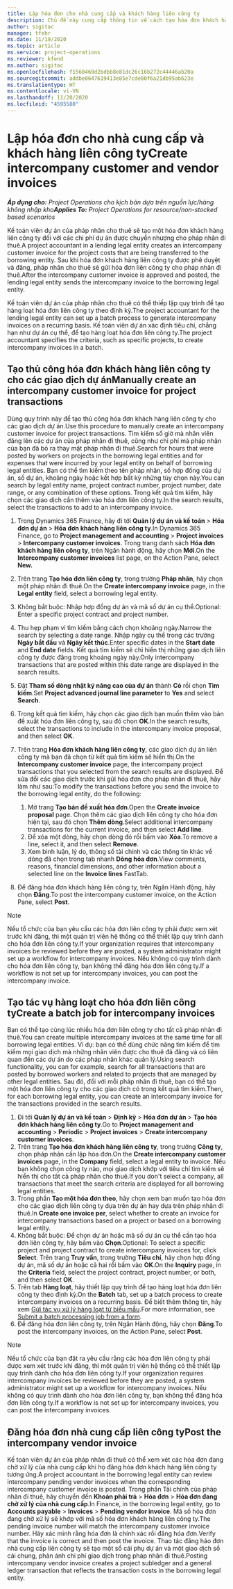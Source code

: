 ```yaml
---
title: Lập hóa đơn cho nhà cung cấp và khách hàng liên công ty
description: Chủ đề này cung cấp thông tin về cách tạo hóa đơn khách hàng liên công ty và hóa đơn nhà cung cấp.
author: sigitac
manager: tfehr
ms.date: 11/19/2020
ms.topic: article
ms.service: project-operations
ms.reviewer: kfend
ms.author: sigitac
ms.openlocfilehash: f1560469d2bdbb8e81dc26c16b272c44446ab20a
ms.sourcegitcommit: addbe0647619413e85e7cde80f6a21db95ab623e
ms.translationtype: HT
ms.contentlocale: vi-VN
ms.lasthandoff: 11/20/2020
ms.locfileid: "4595580"
---
```

# <a name="create-intercompany-customer-and-vendor-invoices"></a><span data-ttu-id="1e521-103">Lập hóa đơn cho nhà cung cấp và khách hàng liên công ty</span><span class="sxs-lookup"><span data-stu-id="1e521-103">Create intercompany customer and vendor invoices</span></span>

<span data-ttu-id="1e521-104">_**Áp dụng cho:** Project Operations cho kịch bản dựa trên nguồn lực/hàng không nhập kho_</span><span class="sxs-lookup"><span data-stu-id="1e521-104">_**Applies To:** Project Operations for resource/non-stocked based scenarios_</span></span>

<span data-ttu-id="1e521-105">Kế toán viên dự án của pháp nhân cho thuê sẽ tạo một hóa đơn khách hàng liên công ty đối với các chi phí dự án được chuyển nhượng cho pháp nhân đi thuê.</span><span class="sxs-lookup"><span data-stu-id="1e521-105">A project accountant in a lending legal entity creates an intercompany customer invoice for the project costs that are being transferred to the borrowing entity.</span></span> <span data-ttu-id="1e521-106">Sau khi hóa đơn khách hàng liên công ty được phê duyệt và đăng, pháp nhân cho thuê sẽ gửi hóa đơn liên công ty cho pháp nhân đi thuê.</span><span class="sxs-lookup"><span data-stu-id="1e521-106">After the intercompany customer invoice is approved and posted, the lending legal entity sends the intercompany invoice to the borrowing legal entity.</span></span>

<span data-ttu-id="1e521-107">Kế toán viên dự án của pháp nhân cho thuê có thể thiếp lập quy trình để tạo hàng loạt hóa đơn liên công ty theo định kỳ.</span><span class="sxs-lookup"><span data-stu-id="1e521-107">The project accountant for the lending legal entity can set up a batch process to generate intercompany invoices on a recurring basis.</span></span> <span data-ttu-id="1e521-108">Kế toán viên dự án xác định tiêu chí, chẳng hạn như dự án cụ thể, để tạo hàng loạt hóa đơn liên công ty.</span><span class="sxs-lookup"><span data-stu-id="1e521-108">The project accountant specifies the criteria, such as specific projects, to create intercompany invoices in a batch.</span></span>

## <a name="manually-create-an-intercompany-customer-invoice-for-project-transactions"></a><span data-ttu-id="1e521-109">Tạo thủ công hóa đơn khách hàng liên công ty cho các giao dịch dự án</span><span class="sxs-lookup"><span data-stu-id="1e521-109">Manually create an intercompany customer invoice for project transactions</span></span> 

<span data-ttu-id="1e521-110">Dùng quy trình này để tạo thủ công hóa đơn khách hàng liên công ty cho các giao dịch dự án.</span><span class="sxs-lookup"><span data-stu-id="1e521-110">Use this procedure to manually create an intercompany customer invoice for project transactions.</span></span> <span data-ttu-id="1e521-111">Tìm kiếm số giờ mà nhân viên đăng lên các dự án của pháp nhân đi thuê, cũng như chi phí mà pháp nhân của bạn đã bỏ ra thay mặt pháp nhân đi thuê.</span><span class="sxs-lookup"><span data-stu-id="1e521-111">Search for hours that were posted by workers on projects in the borrowing legal entities and for expenses that were incurred by your legal entity on behalf of borrowing legal entities.</span></span> <span data-ttu-id="1e521-112">Bạn có thể tìm kiếm theo tên pháp nhân, số hợp đồng của dự án, số dự án, khoảng ngày hoặc kết hợp bất kỳ những tùy chọn này.</span><span class="sxs-lookup"><span data-stu-id="1e521-112">You can search by legal entity name, project contract number, project number, date range, or any combination of these options.</span></span> <span data-ttu-id="1e521-113">Trong kết quả tìm kiếm, hãy chọn các giao dịch cần thêm vào hóa đơn liên công ty.</span><span class="sxs-lookup"><span data-stu-id="1e521-113">In the search results, select the transactions to add to an intercompany invoice.</span></span>

1. <span data-ttu-id="1e521-114">Trong Dynamics 365 Finance, hãy đi tới **Quản lý dự án và kế toán** > **Hóa đơn dự án** > **Hóa đơn khách hàng liên công ty**.</span><span class="sxs-lookup"><span data-stu-id="1e521-114">In Dynamics 365 Finance, go to **Project management and accounting** > **Project invoices** > **Intercompany customer invoices**.</span></span> <span data-ttu-id="1e521-115">Trong trang danh sách **Hóa đơn khách hàng liên công ty**, trên Ngăn hành động, hãy chọn **Mới**.</span><span class="sxs-lookup"><span data-stu-id="1e521-115">On the **Intercompany customer invoices**  list page, on the Action Pane, select **New.**</span></span>
2. <span data-ttu-id="1e521-116">Trên trang **Tạo hóa đơn liên công ty**, trong trường **Pháp nhân**, hãy chọn một pháp nhân đi thuê.</span><span class="sxs-lookup"><span data-stu-id="1e521-116">On the **Create intercompany invoice** page, in the **Legal entity** field, select a borrowing legal entity.</span></span>
3. <span data-ttu-id="1e521-117">Không bắt buộc: Nhập hợp đồng dự án và mã số dự án cụ thể.</span><span class="sxs-lookup"><span data-stu-id="1e521-117">Optional: Enter a specific project contract and project number.</span></span>
4. <span data-ttu-id="1e521-118">Thu hẹp phạm vi tìm kiếm bằng cách chọn khoảng ngày.</span><span class="sxs-lookup"><span data-stu-id="1e521-118">Narrow the search by selecting a date range.</span></span> <span data-ttu-id="1e521-119">Nhập ngày cụ thể trong các trường **Ngày bắt đầu** và **Ngày kết thúc**.</span><span class="sxs-lookup"><span data-stu-id="1e521-119">Enter specific dates in the **Start date** and **End date** fields.</span></span> <span data-ttu-id="1e521-120">Kết quả tìm kiếm sẽ chỉ hiển thị những giao dịch liên công ty được đăng trong khoảng ngày này.</span><span class="sxs-lookup"><span data-stu-id="1e521-120">Only intercompany transactions that are posted within this date range are displayed in the search results.</span></span>
5. <span data-ttu-id="1e521-121">Đặt **Tham số dòng nhật ký nâng cao của dự án** thành **Có** rồi chọn **Tìm kiếm**.</span><span class="sxs-lookup"><span data-stu-id="1e521-121">Set **Project advanced journal line parameter** to **Yes** and select **Search**.</span></span>
6. <span data-ttu-id="1e521-122">Trong kết quả tìm kiếm, hãy chọn các giao dịch bạn muốn thêm vào bản đề xuất hóa đơn liên công ty, sau đó chọn **OK**.</span><span class="sxs-lookup"><span data-stu-id="1e521-122">In the search results, select the transactions to include in the intercompany invoice proposal, and then select **OK**.</span></span>
7. <span data-ttu-id="1e521-123">Trên trang **Hóa đơn khách hàng liên công ty**, các giao dịch dự án liên công ty mà bạn đã chọn từ kết quả tìm kiếm sẽ hiển thị.</span><span class="sxs-lookup"><span data-stu-id="1e521-123">On the **Intercompany customer invoice** page, the intercompany project transactions that you selected from the search results are displayed.</span></span> <span data-ttu-id="1e521-124">Để sửa đổi các giao dịch trước khi gửi hóa đơn cho pháp nhân đi thuê, hãy làm như sau:</span><span class="sxs-lookup"><span data-stu-id="1e521-124">To modify the transactions before you send the invoice to the borrowing legal entity, do the following:</span></span>
  
    1. <span data-ttu-id="1e521-125">Mở trang **Tạo bản đề xuất hóa đơn**.</span><span class="sxs-lookup"><span data-stu-id="1e521-125">Open the **Create invoice proposal** page.</span></span> <span data-ttu-id="1e521-126">Chọn thêm các giao dịch liên công ty cho hóa đơn hiện tại, sau đó chọn **Thêm dòng**.</span><span class="sxs-lookup"><span data-stu-id="1e521-126">Select additional intercompany transactions for the current invoice, and then select **Add line**.</span></span>
    2. <span data-ttu-id="1e521-127">Để xóa một dòng, hãy chọn dòng đó rồi bấm vào **Xóa**.</span><span class="sxs-lookup"><span data-stu-id="1e521-127">To remove a line, select it, and then select **Remove**.</span></span>
    3. <span data-ttu-id="1e521-128">Xem bình luận, lý do, thông số tài chính và các thông tin khác về dòng đã chọn trong tab nhanh **Dòng hóa đơn**.</span><span class="sxs-lookup"><span data-stu-id="1e521-128">View comments, reasons, financial dimensions, and other information about a selected line on the  **Invoice lines**  FastTab.</span></span>
    
8. <span data-ttu-id="1e521-129">Để đăng hóa đơn khách hàng liên công ty, trên Ngăn Hành động, hãy chọn **Đăng**.</span><span class="sxs-lookup"><span data-stu-id="1e521-129">To post the intercompany customer invoice, on the Action Pane, select **Post**.</span></span>

> [!NOTE]
> <span data-ttu-id="1e521-130">Nếu tổ chức của bạn yêu cầu các hóa đơn liên công ty phải được xem xét trước khi đăng, thì một quản trị viên hệ thống có thể thiết lập quy trình dành cho hóa đơn liên công ty.</span><span class="sxs-lookup"><span data-stu-id="1e521-130">If your organization requires that intercompany invoices be reviewed before they are posted, a system administrator might set up a workflow for intercompany invoices.</span></span> <span data-ttu-id="1e521-131">Nếu không có quy trình dành cho hóa đơn liên công ty, bạn không thể đăng hóa đơn liên công ty.</span><span class="sxs-lookup"><span data-stu-id="1e521-131">If a workflow is not set up for intercompany invoices, you can post the intercompany invoice.</span></span>

## <a name="create-a-batch-job-for-intercompany-invoices"></a><span data-ttu-id="1e521-132">Tạo tác vụ hàng loạt cho hóa đơn liên công ty</span><span class="sxs-lookup"><span data-stu-id="1e521-132">Create a batch job for intercompany invoices</span></span>

<span data-ttu-id="1e521-133">Bạn có thể tạo cùng lúc nhiều hóa đơn liên công ty cho tất cả pháp nhân đi thuê.</span><span class="sxs-lookup"><span data-stu-id="1e521-133">You can create multiple intercompany invoices at the same time for all borrowing legal entities.</span></span> <span data-ttu-id="1e521-134">Ví dụ: bạn có thể dùng chức năng tìm kiếm để tìm kiếm mọi giao dịch mà những nhân viên được cho thuê đã đăng và có liên quan đến các dự án do các pháp nhân khác quản lý.</span><span class="sxs-lookup"><span data-stu-id="1e521-134">Using search functionality, you can for example, search for all transactions that are posted by borrowed workers and related to projects that are managed by other legal entities.</span></span> <span data-ttu-id="1e521-135">Sau đó, đối với mỗi pháp nhân đi thuê, bạn có thể tạo một hóa đơn liên công ty cho các giao dịch có trong kết quả tìm kiếm.</span><span class="sxs-lookup"><span data-stu-id="1e521-135">Then, for each borrowing legal entity, you can create an intercompany invoice for the transactions provided in the search results.</span></span>

1. <span data-ttu-id="1e521-136">Đi tới **Quản lý dự án và kế toán** > **Định kỳ** > **Hóa đơn dự án** > **Tạo hóa đơn khách hàng liên công ty**.</span><span class="sxs-lookup"><span data-stu-id="1e521-136">Go to **Project management and accounting** > **Periodic** > **Project invoices** > **Create intercompany customer invoices**.</span></span>
2. <span data-ttu-id="1e521-137">Trên trang **Tạo hóa đơn khách hàng liên công ty**, trong trường **Công ty**, chọn pháp nhân cần lập hóa đơn.</span><span class="sxs-lookup"><span data-stu-id="1e521-137">On the **Create intercompany customer invoices** page, in the **Company**  field, select a legal entity to invoice.</span></span> <span data-ttu-id="1e521-138">Nếu bạn không chọn công ty nào, mọi giao dịch khớp với tiêu chí tìm kiếm sẽ hiển thị cho tất cả pháp nhân cho thuê.</span><span class="sxs-lookup"><span data-stu-id="1e521-138">If you don't select a company, all transactions that meet the search criteria are displayed for all borrowing legal entities.</span></span>
3. <span data-ttu-id="1e521-139">Trong phần **Tạo một hóa đơn theo**, hãy chọn xem bạn muốn tạo hóa đơn cho các giao dịch liên công ty dựa trên dự án hay dựa trên pháp nhân đi thuê.</span><span class="sxs-lookup"><span data-stu-id="1e521-139">In **Create one invoice per**, select whether to create an invoice for intercompany transactions based on a project or based on a borrowing legal entity.</span></span>
4. <span data-ttu-id="1e521-140">Không bắt buộc: Để chọn dự án hoặc mã số dự án cụ thể cần tạo hóa đơn liên công ty, hãy bấm vào **Chọn**.</span><span class="sxs-lookup"><span data-stu-id="1e521-140">Optional: To select a specific project and project contract to create intercompany invoices for, click **Select**.</span></span> <span data-ttu-id="1e521-141">Trên trang **Truy vấn**, trong trường **Tiêu chí**, hãy chọn hợp đồng dự án, mã số dự án hoặc cả hai rồi bấm vào **OK**.</span><span class="sxs-lookup"><span data-stu-id="1e521-141">On the **Inquiry** page, in the **Criteria** field, select the project contract, project number, or both, and then select **OK**.</span></span>
5. <span data-ttu-id="1e521-142">Trên tab **Hàng loạt**, hãy thiết lập quy trình để tạo hàng loạt hóa đơn liên công ty theo định kỳ.</span><span class="sxs-lookup"><span data-stu-id="1e521-142">On the **Batch** tab, set up a batch process to create intercompany invoices on a recurring basis.</span></span> <span data-ttu-id="1e521-143">Để biết thêm thông tin, hãy xem [Gửi tác vụ xử lý hàng loạt từ biểu mẫu](https://docs.microsoft.com/dynamicsax-2012/appuser-itpro/submit-a-batch-processing-job-from-a-form).</span><span class="sxs-lookup"><span data-stu-id="1e521-143">For more information, see [Submit a batch processing job from a form](https://docs.microsoft.com/dynamicsax-2012/appuser-itpro/submit-a-batch-processing-job-from-a-form).</span></span>
6. <span data-ttu-id="1e521-144">Để đăng hóa đơn liên công ty, trên Ngăn Hành động, hãy chọn **Đăng**.</span><span class="sxs-lookup"><span data-stu-id="1e521-144">To post the intercompany invoices, on the Action Pane, select **Post**.</span></span>

> [!NOTE]
> <span data-ttu-id="1e521-145">Nếu tổ chức của bạn đặt ra yêu cầu rằng các hóa đơn liên công ty phải được xem xét trước khi đăng, thì một quản trị viên hệ thống có thể thiết lập quy trình dành cho hóa đơn liên công ty.</span><span class="sxs-lookup"><span data-stu-id="1e521-145">If your organization requires intercompany invoices be reviewed before they are posted, a system administrator might set up a workflow for intercompany invoices.</span></span> <span data-ttu-id="1e521-146">Nếu không có quy trình dành cho hóa đơn liên công ty, bạn không thể đăng hóa đơn liên công ty.</span><span class="sxs-lookup"><span data-stu-id="1e521-146">If a workflow is not set up for intercompany invoices, you can post the intercompany invoices.</span></span>

## <a name="post-the-intercompany-vendor-invoice"></a><span data-ttu-id="1e521-147">Đăng hóa đơn nhà cung cấp liên công ty</span><span class="sxs-lookup"><span data-stu-id="1e521-147">Post the intercompany vendor invoice</span></span>

<span data-ttu-id="1e521-148">Kế toán viên dự án của pháp nhân đi thuê có thể xem xét các hóa đơn đang chờ xử lý của nhà cung cấp khi họ đăng hóa đơn khách hàng liên công ty tương ứng.</span><span class="sxs-lookup"><span data-stu-id="1e521-148">A project accountant in the borrowing legal entity can review intercompany pending vendor invoices when the corresponding intercompany customer invoice is posted.</span></span> <span data-ttu-id="1e521-149">Trong phần Tài chính của pháp nhân đi thuê, hãy chuyển đến **Khoản phải trả** > **Hóa đơn** > **Hóa đơn đang chờ xử lý của nhà cung cấp**.</span><span class="sxs-lookup"><span data-stu-id="1e521-149">In Finance, in the borrowing legal entity, go to **Accounts payable** > **Invoices** > **Pending vendor invoice**.</span></span> <span data-ttu-id="1e521-150">Mã số hóa đơn đang chờ xử lý sẽ khớp với mã số hóa đơn khách hàng liên công ty.</span><span class="sxs-lookup"><span data-stu-id="1e521-150">The pending invoice number will match the intercompany customer invoice number.</span></span> <span data-ttu-id="1e521-151">Hãy xác minh rằng hóa đơn là chính xác rồi đăng hóa đơn.</span><span class="sxs-lookup"><span data-stu-id="1e521-151">Verify that the invoice is correct and then post the invoice.</span></span> <span data-ttu-id="1e521-152">Thao tác đăng háo đơn nhà cung cấp liên công ty sẽ tạo một sổ cái phụ dự án và một giao dịch sổ cái chung, phản ánh chi phí giao dịch trong pháp nhân đi thuê.</span><span class="sxs-lookup"><span data-stu-id="1e521-152">Posting intercompany vendor invoice creates a project subledger and a general ledger transaction that reflects the transaction costs in the borrowing legal entity.</span></span>
